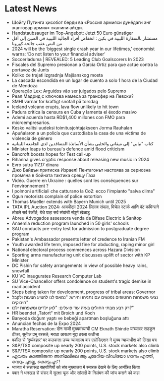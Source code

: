 # Latest News
-  Шойгу Путинга ҳисобот берди ва «Россия армияси дунёдаги энг жанговар армия» эканини айтди.
-  Handstaubsauger im Top-Angebot: Jetzt 50 Euro günstiger
-  مستشار بالسفارة الليبية في بكين : انخفاض أفراد الجالية الليبية في الصين إلى أقل من النص عقب جائحة كورونا
-  2024 will be the ‘biggest single crash year in our lifetimes,’ economist warns: ‘Do not listen to your financial adviser’
-  Soccerladuma | REVEALED: 5 Leading Club Goalscorers In 2023
-  Fiscales del Supremo presionan a García Ortiz para que actúe contra la portavoz de Junts
-  Koliko će trajati izgradnja Majšanskog mosta
-  La cascada escondida en un lugar de cuento a solo 1 hora de la Ciudad de Mendoza
-  Operação Lex: Arguidos vão ser julgados pelo Supremo
-  Реал Мадрид с ключова намеса за трансфер на Левски?
-  SMHI varnar för kraftigt snöfall på torsdag
-  Iceland volcano erupts, lava flow unlikely to hit town
-  Padura critica la censura en Cuba y lamenta el éxodo masivo
-  Ademi acuerda hasta RD$1,400 millones con FMO para microempresarios.
-  Kesko valitsi uudeksi toimitusjohtajakseen Jorma Rauhalan
-  Apuñalaron a un policía que custodiaba la casa de una víctima de violencia de género
-  كتاب "نيابي" إلى ميقاتي والحلبي بشأن الأساتذة المتعاقدين لدى الجامعة اللبنانية
-  Minister leaps to bureau's defence amid flood criticism
-  Bancroft boosts hopes for Test call-up
-  Rihanna gives cryptic response about releasing new music in 2024
-  Evro sutra 117,17 dinara
-  Джо Байдън притиска Израел! Пентагонът настоява за сериозна промяна в бойната тактика срещу Газа
-  Vidéo. Guerre en Ukraine : quelles sont les conséquences sur l'environnement ?
-  I polmoni artificiali che catturano la Co2: ecco l'impianto "salva clima"
-  Ogun motorists complain of police extortion
-  Thomas Mueller extends with Bayern Munich until 2025
-  TATA IPL Auction 2024: आयपीएल 2024 लिलाव संपला, मिचेल स्टार्क आणि पॅट कमिन्सने तोडले सर्व रेकॉर्ड; येथे पाहा सर्व संघांची संपूर्ण खेळाडू
-  Abreu Advogados assessora venda da Bifase Electric à Sanitop
-  Anaemia reduction program launched in 50 girls' schools
-  SAU conducts pre-entry test for admission to postgraduate degree program
-  Pakistan's Ambassador presents letter of credence to Iranian FM
-  Youth awarded life term, imposed fine for abducting, raping minor girl
-  National electoral process commences across Hazara Division
-  Sporting arms manufacturing unit discusses uplift of sector with KP Minister
-  DC Pishin for safety arrangements in view of possible heavy rains, snowfall
-  KU VC inaugurates Research Computer Lab
-  SU Vice-Chancellor offers condolence on student's tragic demise in road accident
-  Steps being taken for development, progress of tribal areas: Governor
-  נציגי משפחות החטופים נפגשים עם נתניהו והירש: "נמאס לנו להציע הצעות ולקבל חיבוקים"
-  רק רבע מבתי החולים בעזה עוד פועלים: "לאן ילדים ומשפחות ילכו?"
-  HR beendet „Tatort“ mit Broich und Koch
-  Banyoda doğum yaptı ve bebeği apartman boşluğuna attı
-  Anuncian fechas de la Expo 2024
-  Maratha Reservation: दोन माजी मुख्यमंत्र्यांची CM Eknath Shinde यांच्यावर सडकून टीका, सुनील प्रभू बरसले; मराठा आरक्षण मुद्दा ठरला कळीचा
-  वकील से ‘दुर्व्यवहार’ पर कलकत्ता उच्च न्यायालय बार एसोसिएशन ने मुख्य न्यायाधीश को लिखा पत्र
-  S&P/TSX composite up nearly 200 points, U.S. stock markets also climb
-  S&P/TSX composite up nearly 200 points, U.S. stock markets also climb
-  ഏവരും കാത്തിരുന്ന അനിമലിലെ ആ ചൂടേറിയ വീഡിയോ ഗാനം എത്തി, വെറും ചൂടല്ല, കൊടുംചൂട് !
-  भाजपा ने सत्तारूढ़ सहयोगियों को संघ मुख्यालय में स्मारक देखने के लिए आमंत्रित किया
-  पवार ने धनखड़ से संसद में सुरक्षा चूक और सांसदों के निलंबन की जांच कराने को कहा
